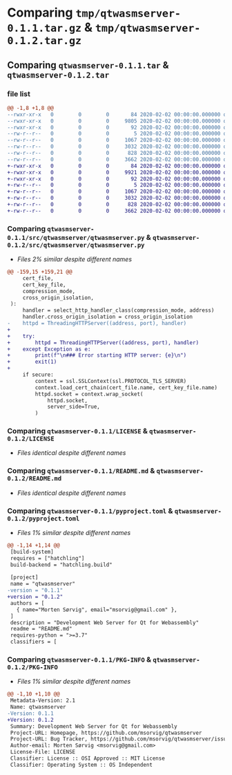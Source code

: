 # Comparing `tmp/qtwasmserver-0.1.1.tar.gz` & `tmp/qtwasmserver-0.1.2.tar.gz`

## Comparing `qtwasmserver-0.1.1.tar` & `qtwasmserver-0.1.2.tar`

### file list

```diff
@@ -1,8 +1,8 @@
--rwxr-xr-x   0        0        0       84 2020-02-02 00:00:00.000000 qtwasmserver-0.1.1/build
--rwxr-xr-x   0        0        0     9805 2020-02-02 00:00:00.000000 qtwasmserver-0.1.1/src/qtwasmserver/qtwasmserver.py
--rwxr-xr-x   0        0        0       92 2020-02-02 00:00:00.000000 qtwasmserver-0.1.1/src/qtwasmserver/setup.py
--rw-r--r--   0        0        0        5 2020-02-02 00:00:00.000000 qtwasmserver-0.1.1/.gitignore
--rw-r--r--   0        0        0     1067 2020-02-02 00:00:00.000000 qtwasmserver-0.1.1/LICENSE
--rw-r--r--   0        0        0     3032 2020-02-02 00:00:00.000000 qtwasmserver-0.1.1/README.md
--rw-r--r--   0        0        0      828 2020-02-02 00:00:00.000000 qtwasmserver-0.1.1/pyproject.toml
--rw-r--r--   0        0        0     3662 2020-02-02 00:00:00.000000 qtwasmserver-0.1.1/PKG-INFO
+-rwxr-xr-x   0        0        0       84 2020-02-02 00:00:00.000000 qtwasmserver-0.1.2/build
+-rwxr-xr-x   0        0        0     9921 2020-02-02 00:00:00.000000 qtwasmserver-0.1.2/src/qtwasmserver/qtwasmserver.py
+-rwxr-xr-x   0        0        0       92 2020-02-02 00:00:00.000000 qtwasmserver-0.1.2/src/qtwasmserver/setup.py
+-rw-r--r--   0        0        0        5 2020-02-02 00:00:00.000000 qtwasmserver-0.1.2/.gitignore
+-rw-r--r--   0        0        0     1067 2020-02-02 00:00:00.000000 qtwasmserver-0.1.2/LICENSE
+-rw-r--r--   0        0        0     3032 2020-02-02 00:00:00.000000 qtwasmserver-0.1.2/README.md
+-rw-r--r--   0        0        0      828 2020-02-02 00:00:00.000000 qtwasmserver-0.1.2/pyproject.toml
+-rw-r--r--   0        0        0     3662 2020-02-02 00:00:00.000000 qtwasmserver-0.1.2/PKG-INFO
```

### Comparing `qtwasmserver-0.1.1/src/qtwasmserver/qtwasmserver.py` & `qtwasmserver-0.1.2/src/qtwasmserver/qtwasmserver.py`

 * *Files 2% similar despite different names*

```diff
@@ -159,15 +159,21 @@
     cert_file,
     cert_key_file,
     compression_mode,
     cross_origin_isolation,
 ):
     handler = select_http_handler_class(compression_mode, address)
     handler.cross_origin_isolation = cross_origin_isolation
-    httpd = ThreadingHTTPServer((address, port), handler)
+
+    try:
+        httpd = ThreadingHTTPServer((address, port), handler)
+    except Exception as e:
+        print(f"\n### Error starting HTTP server: {e}\n")
+        exit(1)
+
     if secure:
         context = ssl.SSLContext(ssl.PROTOCOL_TLS_SERVER)
         context.load_cert_chain(cert_file.name, cert_key_file.name)
         httpd.socket = context.wrap_socket(
             httpd.socket,
             server_side=True,
         )
```

### Comparing `qtwasmserver-0.1.1/LICENSE` & `qtwasmserver-0.1.2/LICENSE`

 * *Files identical despite different names*

### Comparing `qtwasmserver-0.1.1/README.md` & `qtwasmserver-0.1.2/README.md`

 * *Files identical despite different names*

### Comparing `qtwasmserver-0.1.1/pyproject.toml` & `qtwasmserver-0.1.2/pyproject.toml`

 * *Files 1% similar despite different names*

```diff
@@ -1,14 +1,14 @@
 [build-system]
 requires = ["hatchling"]
 build-backend = "hatchling.build"
 
 [project]
 name = "qtwasmserver"
-version = "0.1.1"
+version = "0.1.2"
 authors = [
   { name="Morten Sørvig", email="msorvig@gmail.com" },
 ]
 description = "Development Web Server for Qt for Webassembly"
 readme = "README.md"
 requires-python = ">=3.7"
 classifiers = [
```

### Comparing `qtwasmserver-0.1.1/PKG-INFO` & `qtwasmserver-0.1.2/PKG-INFO`

 * *Files 1% similar despite different names*

```diff
@@ -1,10 +1,10 @@
 Metadata-Version: 2.1
 Name: qtwasmserver
-Version: 0.1.1
+Version: 0.1.2
 Summary: Development Web Server for Qt for Webassembly
 Project-URL: Homepage, https://github.com/msorvig/qtwasmserver
 Project-URL: Bug Tracker, https://github.com/msorvig/qtwasmserver/issues
 Author-email: Morten Sørvig <msorvig@gmail.com>
 License-File: LICENSE
 Classifier: License :: OSI Approved :: MIT License
 Classifier: Operating System :: OS Independent
```

